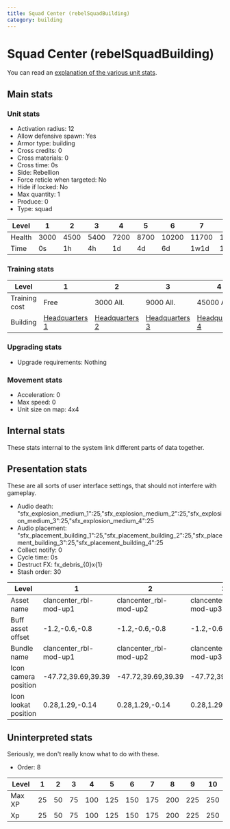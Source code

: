 ```yaml
---
title: Squad Center (rebelSquadBuilding)
category: building
---
```


# Squad Center (rebelSquadBuilding)

You can read an [explanation  of the various unit stats](unitexplained.md).

## Main stats

### Unit stats

  * Activation radius: 12
  * Allow defensive spawn: Yes
  * Armor type: building
  * Cross credits: 0
  * Cross materials: 0
  * Cross time: 0s
  * Side: Rebellion
  * Force reticle when targeted: No
  * Hide if locked: No
  * Max quantity: 1
  * Produce: 0
  * Type: squad

|Level |1   |2   |3   |4   |5   |6    |7    |8    |9    |10   |
|------|----|----|----|----|----|-----|-----|-----|-----|-----|
|Health|3000|4500|5400|7200|8700|10200|11700|13200|14700|16200|
|Time  |0s  |1h  |4h  |1d  |4d  |6d   |1w1d |1w3d |1w5d |2w   |


### Training stats

|Level        |1                             |2                             |3                             |4                             |5                             |6                             |7                             |8                             |9                             |10                             |
|-------------|------------------------------|------------------------------|------------------------------|------------------------------|------------------------------|------------------------------|------------------------------|------------------------------|------------------------------|-------------------------------|
|Training cost|Free                          |3000 All.                     |9000 All.                     |45000 All.                    |135000 All.                   |275000 All.                   |750000 All.                   |900000 All.                   |1350000 All.                  |3600000 All.                   |
|Building     |[Headquarters 1](rebelHQ.html)|[Headquarters 2](rebelHQ.html)|[Headquarters 3](rebelHQ.html)|[Headquarters 4](rebelHQ.html)|[Headquarters 5](rebelHQ.html)|[Headquarters 6](rebelHQ.html)|[Headquarters 7](rebelHQ.html)|[Headquarters 8](rebelHQ.html)|[Headquarters 9](rebelHQ.html)|[Headquarters 10](rebelHQ.html)|


### Upgrading stats

  * Upgrade requirements: Nothing

### Movement stats

  * Acceleration: 0
  * Max speed: 0
  * Unit size on map: 4x4

## Internal stats

These stats internal to the system link different parts of data together.


## Presentation stats

These are all sorts of user interface settings, that should not interfere with gameplay.

  * Audio death: "sfx_explosion_medium_1":25,"sfx_explosion_medium_2":25,"sfx_explosion_medium_3":25,"sfx_explosion_medium_4":25
  * Audio placement: "sfx_placement_building_1":25,"sfx_placement_building_2":25,"sfx_placement_building_3":25,"sfx_placement_building_4":25
  * Collect notify: 0
  * Cycle time: 0s
  * Destruct FX: fx_debris_{0}x{1}
  * Stash order: 30

|Level               |1                     |2                     |3                     |4                     |5                     |6                     |7                     |8                     |9-10                  |
|--------------------|----------------------|----------------------|----------------------|----------------------|----------------------|----------------------|----------------------|----------------------|----------------------|
|Asset name          |clancenter_rbl-mod-up1|clancenter_rbl-mod-up2|clancenter_rbl-mod-up3|clancenter_rbl-mod-up4|clancenter_rbl-mod-up5|clancenter_rbl-mod-up6|clancenter_rbl-mod-up7|clancenter_rbl-mod-up8|clancenter_rbl-mod-up9|
|Buff asset offset   |-1.2,-0.6,-0.8        |-1.2,-0.6,-0.8        |-1.2,-0.6,-0.8        |-1.2,-0.6,-0.8        |-1.2,-0.6,-0.8        |-1.2,-0.6,-0.8        |-1.4, 0.0, -1.8       |-1.4, 0.0, -1.8       |-1.4, 0.0, -1.8       |
|Bundle name         |clancenter_rbl-mod-up1|clancenter_rbl-mod-up2|clancenter_rbl-mod-up3|clancenter_rbl-mod-up4|clancenter_rbl-mod-up5|clancenter_rbl-mod-up6|clancenter_rbl-mod-up7|clancenter_rbl-mod-up8|clancenter_rbl-mod-up9|
|Icon camera position|-47.72,39.69,39.39    |-47.72,39.69,39.39    |-47.72,39.69,39.39    |-50.51,41.92,41.7     |-50.51,41.92,41.7     |-50.51,41.92,41.7     |-55.25,46.96,45.45    |-57.29,39.79,45.3     |-52.39,51.89,49.65    |
|Icon lookat position|0.28,1.29,-0.14       |0.28,1.29,-0.14       |0.28,1.29,-0.14       |0.28,1.29,-0.14       |0.28,1.29,-0.14       |0.28,1.29,-0.14       |0.8,2.13,-0.73        |0.67,2.22,-0.7        |1.02,2.88,-0.83       |


## Uninterpreted stats

Seriously, we don't really know what to do with these.

  * Order: 8

|Level |1 |2 |3 |4  |5  |6  |7  |8  |9  |10 |
|------|--|--|--|---|---|---|---|---|---|---|
|Max XP|25|50|75|100|125|150|175|200|225|250|
|Xp    |25|50|75|100|125|150|175|200|225|250|


